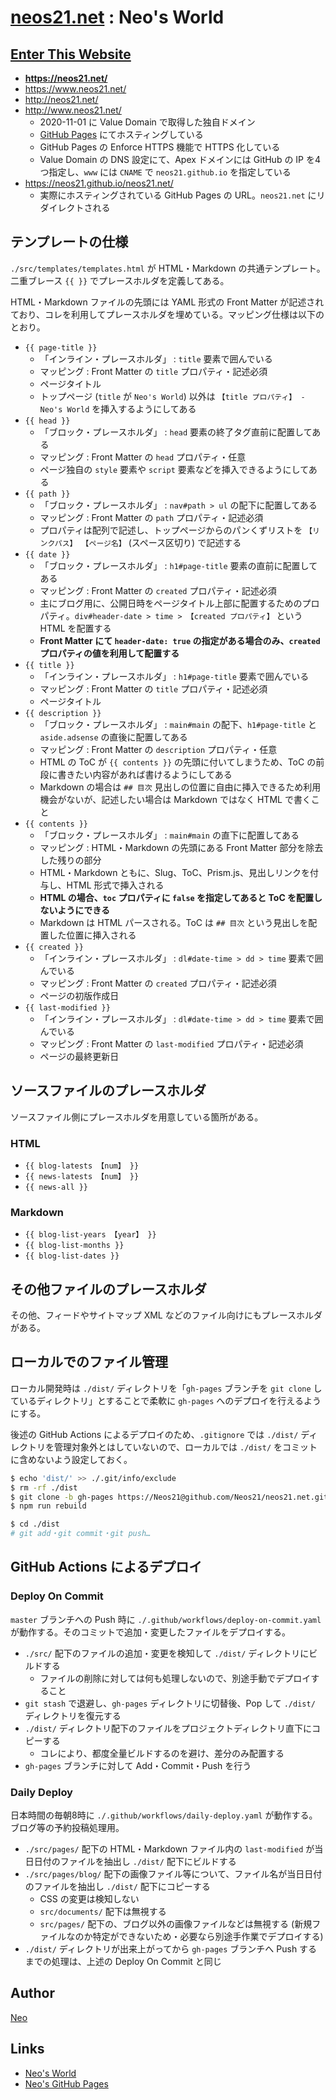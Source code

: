 # [neos21.net](https://neos21.net/) : Neo's World


## [Enter This Website](https://neos21.net/)

- __<https://neos21.net/>__
- <https://www.neos21.net/>
- <http://neos21.net/>
- <http://www.neos21.net/>
  - 2020-11-01 に Value Domain で取得した独自ドメイン
  - [GitHub Pages](https://neos21.github.io/neos21.net) にてホスティングしている
  - GitHub Pages の Enforce HTTPS 機能で HTTPS 化している
  - Value Domain の DNS 設定にて、Apex ドメインには GitHub の IP を4つ指定し、`www` には `CNAME` で `neos21.github.io` を指定している
- <https://neos21.github.io/neos21.net/>
  - 実際にホスティングされている GitHub Pages の URL。`neos21.net` にリダイレクトされる


## テンプレートの仕様

`./src/templates/templates.html` が HTML・Markdown の共通テンプレート。二重ブレース `{{ }}` でプレースホルダを定義してある。

HTML・Markdown ファイルの先頭には YAML 形式の Front Matter が記述されており、コレを利用してプレースホルダを埋めている。マッピング仕様は以下のとおり。

- `{{ page-title }}`
  - 「インライン・プレースホルダ」 : `title` 要素で囲んでいる
  - マッピング : Front Matter の `title` プロパティ・記述必須
  - ページタイトル
  - トップページ (`title` が `Neo's World`) 以外は `【title プロパティ】 - Neo's World` を挿入するようにしてある
- `{{ head }}`
  - 「ブロック・プレースホルダ」 : `head` 要素の終了タグ直前に配置してある
  - マッピング : Front Matter の `head` プロパティ・任意
  - ページ独自の `style` 要素や `script` 要素などを挿入できるようにしてある
- `{{ path }}`
  - 「ブロック・プレースホルダ」 : `nav#path > ul` の配下に配置してある
  - マッピング : Front Matter の `path` プロパティ・記述必須
  - プロパティは配列で記述し、トップページからのパンくずリストを `【リンクパス】 【ページ名】` (スペース区切り) で記述する
- `{{ date }}`
  - 「ブロック・プレースホルダ」 : `h1#page-title` 要素の直前に配置してある
  - マッピング : Front Matter の `created` プロパティ・記述必須
  - 主にブログ用に、公開日時をページタイトル上部に配置するためのプロパティ。`div#header-date > time > 【created プロパティ】` という HTML を配置する
  - __Front Matter にて `header-date: true` の指定がある場合のみ、`created` プロパティの値を利用して配置する__
- `{{ title }}`
  - 「インライン・プレースホルダ」 : `h1#page-title` 要素で囲んでいる
  - マッピング : Front Matter の `title` プロパティ・記述必須
  - ページタイトル
- `{{ description }}`
  - 「ブロック・プレースホルダ」 : `main#main` の配下、`h1#page-title` と `aside.adsense` の直後に配置してある
  - マッピング : Front Matter の `description` プロパティ・任意
  - HTML の ToC が `{{ contents }}` の先頭に付いてしまうため、ToC の前段に書きたい内容があれば書けるようにしてある
  - Markdown の場合は `## 目次` 見出しの位置に自由に挿入できるため利用機会がないが、記述したい場合は Markdown ではなく HTML で書くこと
- `{{ contents }}`
  - 「ブロック・プレースホルダ」 : `main#main` の直下に配置してある
  - マッピング : HTML・Markdown の先頭にある Front Matter 部分を除去した残りの部分
  - HTML・Markdown ともに、Slug、ToC、Prism.js、見出しリンクを付与し、HTML 形式で挿入される
  - __HTML の場合、`toc` プロパティに `false` を指定してあると ToC を配置しないようにできる__
  - Markdown は HTML パースされる。ToC は `## 目次` という見出しを配置した位置に挿入される
- `{{ created }}`
  - 「インライン・プレースホルダ」 : `dl#date-time > dd > time` 要素で囲んでいる
  - マッピング : Front Matter の `created` プロパティ・記述必須
  - ページの初版作成日
- `{{ last-modified }}`
  - 「インライン・プレースホルダ」 : `dl#date-time > dd > time` 要素で囲んでいる
  - マッピング : Front Matter の `last-modified` プロパティ・記述必須
  - ページの最終更新日


## ソースファイルのプレースホルダ

ソースファイル側にプレースホルダを用意している箇所がある。

### HTML

- `{{ blog-latests 【num】 }}`
- `{{ news-latests 【num】 }}`
- `{{ news-all }}`

### Markdown

- `{{ blog-list-years 【year】 }}`
- `{{ blog-list-months }}`
- `{{ blog-list-dates }}`


## その他ファイルのプレースホルダ

その他、フィードやサイトマップ XML などのファイル向けにもプレースホルダがある。


## ローカルでのファイル管理

ローカル開発時は `./dist/` ディレクトリを「`gh-pages` ブランチを `git clone` しているディレクトリ」とすることで柔軟に `gh-pages` へのデプロイを行えるようにする。

後述の GitHub Actions によるデプロイのため、`.gitignore` では `./dist/` ディレクトリを管理対象外とはしていないので、ローカルでは `./dist/` をコミットに含めないよう設定しておく。

```bash
$ echo 'dist/' >> ./.git/info/exclude
$ rm -rf ./dist
$ git clone -b gh-pages https://Neos21@github.com/Neos21/neos21.net.git dist
$ npm run rebuild

$ cd ./dist
# git add・git commit・git push…
```


## GitHub Actions によるデプロイ

### Deploy On Commit

`master` ブランチへの Push 時に `./.github/workflows/deploy-on-commit.yaml` が動作する。そのコミットで追加・変更したファイルをデプロイする。

- `./src/` 配下のファイルの追加・変更を検知して `./dist/` ディレクトリにビルドする
  - ファイルの削除に対しては何も処理しないので、別途手動でデプロイすること
- `git stash` で退避し、`gh-pages` ディレクトリに切替後、Pop して `./dist/` ディレクトリを復元する
- `./dist/` ディレクトリ配下のファイルをプロジェクトディレクトリ直下にコピーする
  - コレにより、都度全量ビルドするのを避け、差分のみ配置する
- `gh-pages` ブランチに対して Add・Commit・Push を行う

### Daily Deploy

日本時間の毎朝8時に `./.github/workflows/daily-deploy.yaml` が動作する。ブログ等の予約投稿処理用。

- `./src/pages/` 配下の HTML・Markdown ファイル内の `last-modified` が当日日付のファイルを抽出し `./dist/` 配下にビルドする
- `./src/pages/blog/` 配下の画像ファイル等について、ファイル名が当日日付のファイルを抽出し `./dist/` 配下にコピーする
  - CSS の変更は検知しない
  - `src/documents/` 配下は無視する
  - `src/pages/` 配下の、ブログ以外の画像ファイルなどは無視する (新規ファイルなのか特定ができないため・必要なら別途手作業でデプロイする)
- `./dist/` ディレクトリが出来上がってから `gh-pages` ブランチへ Push するまでの処理は、上述の Deploy On Commit と同じ


## Author

[Neo](https://neos21.net/)


## Links

- [Neo's World](https://neos21.net/)
- [Neo's GitHub Pages](https://neos21.github.io/)
